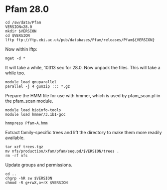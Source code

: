 Pfam 28.0
=========


    cd /sw/data/Pfam
    VERSION=28.0
    mkdir $VERSION
    cd $VERSION
    lftp ftp://ftp.ebi.ac.uk/pub/databases/Pfam/releases/Pfam${VERSION}

Now within lftp:

    mget -d *

It will take a while, 10313 sec for 28.0.  Now unpack the files.  This will
take a while too.

    module load gnuparallel
    parallel -j 4 gunzip ::: *.gz

Prepare the HMM file for use with hmmer, which is used by pfam_scan.pl in
the pfam_scan module.

    module load bioinfo-tools 
    module load hmmer/3.1b1-gcc

    hmmpress Pfam-A.hmm

Extract family-specific trees and lift the directory to make them more readily
available.

    tar xzf trees.tgz
    mv nfs/production/xfam/pfam/sequpd/$VERSION/trees .
    rm -rf nfs
    
Update groups and permissions.

    cd ..
    chgrp -hR sw $VERSION
    chmod -R g+rwX,o+rX $VERSION

